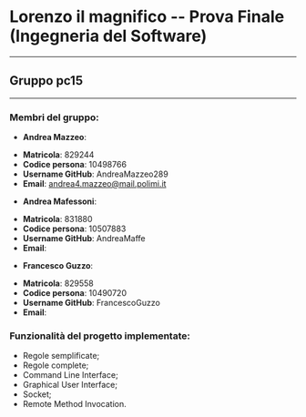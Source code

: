 # Lorenzo il magnifico -- Prova Finale (Ingegneria del Software)
---
## Gruppo pc15
---

### Membri del gruppo:
- __Andrea Mazzeo__:
 * __Matricola__: 829244
 * __Codice persona__: 10498766
 * __Username GitHub__: AndreaMazzeo289
 * __Email__: andrea4.mazzeo@mail.polimi.it
 
- __Andrea Mafessoni__:
 * __Matricola__: 831880
 * __Codice persona__: 10507883
 * __Username GitHub__: AndreaMaffe
 * __Email__: 
 
- __Francesco Guzzo__:
 * __Matricola__: 829558
 * __Codice persona__: 10490720
 * __Username GitHub__: FrancescoGuzzo
 * __Email__: 
 
### Funzionalità del progetto implementate:
- Regole semplificate;
- Regole complete;
- Command Line Interface;
- Graphical User Interface;
- Socket;
- Remote Method Invocation.